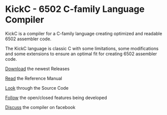# KickC - 6502 C-family Language Compiler

KickC is a compiler for a C-family language creating optimized and readable 6502 assembler code.

The KickC language is classic C with some limitations, some modifications and some extensions to ensure an optimal fit for creating 6502 assembler code. 

[Download](https://gitlab.com/camelot/kickc/tags) the newest Releases 

[Read](https://docs.google.com/document/d/1JE-Lt5apM-g4tZN3LS4TDbPKYgXuBz294enS9Oc4HXM/edit?usp=sharing) the Reference Manual

[Look](https://gitlab.com/camelot/kickc/tree/master) through the Source Code

[Follow](https://gitlab.com/camelot/kickc/issues) the open/closed features being developed

[Discuss](http://www.facebook.com/groups/RetroAssembler/) the compiler on facebook